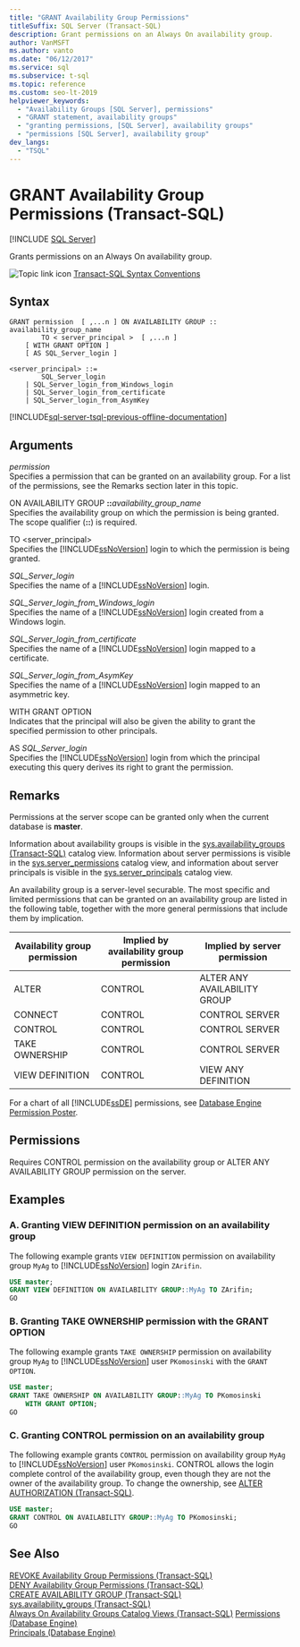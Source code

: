 ```yaml
---
title: "GRANT Availability Group Permissions"
titleSuffix: SQL Server (Transact-SQL)
description: Grant permissions on an Always On availability group.
author: VanMSFT
ms.author: vanto
ms.date: "06/12/2017"
ms.service: sql
ms.subservice: t-sql
ms.topic: reference
ms.custom: seo-lt-2019
helpviewer_keywords:
  - "Availability Groups [SQL Server], permissions"
  - "GRANT statement, availability groups"
  - "granting permissions, [SQL Server], availability groups"
  - "permissions [SQL Server], availability group"
dev_langs:
  - "TSQL"
---
```

# GRANT Availability Group Permissions (Transact-SQL)
[!INCLUDE [SQL Server](../../includes/applies-to-version/sqlserver.md)]

  Grants permissions on an Always On availability group.  
  

 ![Topic link icon](../../database-engine/configure-windows/media/topic-link.gif "Topic link icon") [Transact-SQL Syntax Conventions](../../t-sql/language-elements/transact-sql-syntax-conventions-transact-sql.md)  
  
## Syntax  
  
```syntaxsql
GRANT permission  [ ,...n ] ON AVAILABILITY GROUP :: availability_group_name  
        TO < server_principal >  [ ,...n ]  
    [ WITH GRANT OPTION ]  
    [ AS SQL_Server_login ]   
  
<server_principal> ::=   
        SQL_Server_login  
    | SQL_Server_login_from_Windows_login   
    | SQL_Server_login_from_certificate   
    | SQL_Server_login_from_AsymKey  
```  
  
[!INCLUDE[sql-server-tsql-previous-offline-documentation](../../includes/sql-server-tsql-previous-offline-documentation.md)]

## Arguments
 *permission*  
 Specifies a permission that can be granted on an availability group. For a list of the permissions, see the Remarks section later in this topic.  
  
 ON AVAILABILITY GROUP **::**_availability_group_name_  
 Specifies the availability group on which the permission is being granted. The scope qualifier (**::**) is required.  
  
 TO \<server_principal>  
 Specifies the [!INCLUDE[ssNoVersion](../../includes/ssnoversion-md.md)] login to which the permission is being granted.  
  
 *SQL_Server_login*  
 Specifies the name of a [!INCLUDE[ssNoVersion](../../includes/ssnoversion-md.md)] login.  
  
 *SQL_Server_login_from_Windows_login*  
 Specifies the name of a [!INCLUDE[ssNoVersion](../../includes/ssnoversion-md.md)] login created from a Windows login.  
  
 *SQL_Server_login_from_certificate*  
 Specifies the name of a [!INCLUDE[ssNoVersion](../../includes/ssnoversion-md.md)] login mapped to a certificate.  
  
 *SQL_Server_login_from_AsymKey*  
 Specifies the name of a [!INCLUDE[ssNoVersion](../../includes/ssnoversion-md.md)] login mapped to an asymmetric key.  
  
 WITH GRANT OPTION  
 Indicates that the principal will also be given the ability to grant the specified permission to other principals.  
  
 AS *SQL_Server_login*  
 Specifies the [!INCLUDE[ssNoVersion](../../includes/ssnoversion-md.md)] login from which the principal executing this query derives its right to grant the permission.  
  
## Remarks  
 Permissions at the server scope can be granted only when the current database is **master**.  
  
 Information about availability groups is visible in the [sys.availability_groups &#40;Transact-SQL&#41;](../../relational-databases/system-catalog-views/sys-availability-groups-transact-sql.md) catalog view. Information about server permissions is visible in the [sys.server_permissions](../../relational-databases/system-catalog-views/sys-server-permissions-transact-sql.md) catalog view, and information about server principals is visible in the [sys.server_principals](../../relational-databases/system-catalog-views/sys-server-principals-transact-sql.md) catalog view.  
  
 An availability group is a server-level securable. The most specific and limited permissions that can be granted on an availability group are listed in the following table, together with the more general permissions that include them by implication.  
  
|Availability group permission|Implied by availability group permission|Implied by server permission|  
|-----------------------------------|----------------------------------------------|----------------------------------|  
|ALTER|CONTROL|ALTER ANY AVAILABILITY GROUP|  
|CONNECT|CONTROL|CONTROL SERVER|  
|CONTROL|CONTROL|CONTROL SERVER|  
|TAKE OWNERSHIP|CONTROL|CONTROL SERVER|  
|VIEW DEFINITION|CONTROL|VIEW ANY DEFINITION|  
  
 For a chart of all [!INCLUDE[ssDE](../../includes/ssde-md.md)] permissions, see [Database Engine Permission Poster](https://aka.ms/sql-permissions-poster).  
  
## Permissions  
 Requires CONTROL permission on the availability group or ALTER ANY AVAILABILITY GROUP permission on the server.  
  
## Examples  
  
### A. Granting VIEW DEFINITION permission on an availability group  
 The following example grants `VIEW DEFINITION` permission on availability group `MyAg` to [!INCLUDE[ssNoVersion](../../includes/ssnoversion-md.md)] login `ZArifin`.  
  
```sql  
USE master;  
GRANT VIEW DEFINITION ON AVAILABILITY GROUP::MyAg TO ZArifin;  
GO  
```  
  
### B. Granting TAKE OWNERSHIP permission with the GRANT OPTION  
 The following example grants `TAKE OWNERSHIP` permission on availability group `MyAg` to [!INCLUDE[ssNoVersion](../../includes/ssnoversion-md.md)] user `PKomosinski` with the `GRANT OPTION`.  
  
```sql  
USE master;  
GRANT TAKE OWNERSHIP ON AVAILABILITY GROUP::MyAg TO PKomosinski   
    WITH GRANT OPTION;  
GO  
```  
  
### C. Granting CONTROL permission on an availability group  
 The following example grants `CONTROL` permission on availability group `MyAg` to [!INCLUDE[ssNoVersion](../../includes/ssnoversion-md.md)] user `PKomosinski`. CONTROL allows the login complete control of the availability group, even though they are not the owner of the availability group. To change the ownership, see [ALTER AUTHORIZATION &#40;Transact-SQL&#41;](../../t-sql/statements/alter-authorization-transact-sql.md).  
  
```sql  
USE master;  
GRANT CONTROL ON AVAILABILITY GROUP::MyAg TO PKomosinski;  
GO  
```  
  
## See Also  
 [REVOKE Availability Group Permissions &#40;Transact-SQL&#41;](../../t-sql/statements/revoke-availability-group-permissions-transact-sql.md)   
 [DENY Availability Group Permissions &#40;Transact-SQL&#41;](../../t-sql/statements/deny-availability-group-permissions-transact-sql.md)   
 [CREATE AVAILABILITY GROUP &#40;Transact-SQL&#41;](../../t-sql/statements/create-availability-group-transact-sql.md)   
 [sys.availability_groups &#40;Transact-SQL&#41;](../../relational-databases/system-catalog-views/sys-availability-groups-transact-sql.md)   
 [Always On Availability Groups Catalog Views &#40;Transact-SQL&#41;](../../relational-databases/system-catalog-views/always-on-availability-groups-catalog-views-transact-sql.md)
 [Permissions &#40;Database Engine&#41;](../../relational-databases/security/permissions-database-engine.md)   
 [Principals &#40;Database Engine&#41;](../../relational-databases/security/authentication-access/principals-database-engine.md)  
  
  
